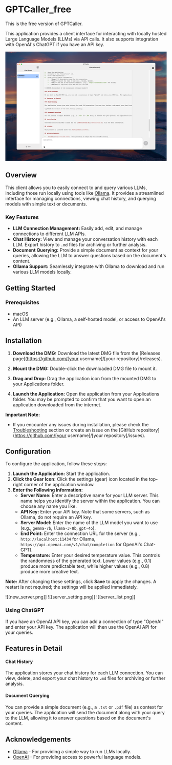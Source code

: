 # GPTCaller_free
This is the free version of GPTCaller.

This application provides a client interface for interacting with locally hosted Large Language Models (LLMs) via API calls.  It also supports integration with OpenAI's ChatGPT if you have an API key.

![screen shot](gpt_caller_main.png)

## Overview
This client allows you to easily connect to and query various LLMs, including those run locally using tools like [Ollama](https://ollama.com/).  It provides a streamlined interface for managing connections, viewing chat history, and querying models with simple text or documents.

### Key Features
*   **LLM Connection Management:** Easily add, edit, and manage connections to different LLM APIs.
*   **Chat History:**  View and manage your conversation history with each LLM.  Export history to `.md` files for archiving or further analysis.
*   **Document Querying:**  Provide a simple document as context for your queries, allowing the LLM to answer questions based on the document's content.
*   **Ollama Support:** Seamlessly integrate with Ollama to download and run various LLM models locally.

## Getting Started

### Prerequisites

*   macOS
*   An LLM server (e.g., Ollama, a self-hosted model, or access to OpenAI's API)
## Installation
1. **Download the DMG:**
   Download the latest DMG file from the [Releases page](https://github.com/[your username]/[your repository]/releases).

2. **Mount the DMG:**
   Double-click the downloaded DMG file to mount it.

3. **Drag and Drop:**
   Drag the application icon from the mounted DMG to your Applications folder.

4. **Launch the Application:**
   Open the application from your Applications folder. You may be prompted to confirm that you want to open an application downloaded from the internet.

**Important Note:**
*   If you encounter any issues during installation, please check the [Troubleshooting](TROUBLESHOOTING.md) section or create an issue on the [GitHub repository](https://github.com/[your username]/[your repository]/issues).

## Configuration

To configure the application, follow these steps:

1. **Launch the Application:** Start the application.
2. **Click the Gear Icon:**  Click the settings (gear) icon located in the top-right corner of the application window.
3. **Enter the Following Information:**
   * **Server Name:** Enter a descriptive name for your LLM server. This name helps you identify the server within the application.  You can choose any name you like.
   * **API Key:** Enter your API key.  Note that some servers, such as Ollama, do not require an API key.
   * **Server Model:** Enter the name of the LLM model you want to use (e.g., `gemma-7b`, `llama-3-8b`, `gpt-4o`).
   * **End Point:** Enter the connection URL for the server (e.g., `http://localhost:11434` for Ollama, `https://api.openai.com/v1/chat/completion` for OpenAI's Chat-GPT).
   * **Temperature:** Enter your desired temperature value. This controls the randomness of the generated text.  Lower values (e.g., 0.1) produce more predictable text, while higher values (e.g., 0.8) produce more creative text.

**Note:** After changing these settings, click **Save** to apply the changes. A restart is not required; the settings will be applied immediately.

![[new_server.png]]
![[server_setting.png]]
![[server_list.png]]
### Using ChatGPT
If you have an OpenAI API key, you can add a connection of type "OpenAI" and enter your API key.  The application will then use the OpenAI API for your queries.

## Features in Detail

#### Chat History
The application stores your chat history for each LLM connection. You can view, delete, and export your chat history to `.md` files for archiving or further analysis.

#### Document Querying
You can provide a simple document (e.g., a `.txt` or `.pdf` file) as context for your queries. The application will send the document along with your query to the LLM, allowing it to answer questions based on the document's content.

## Acknowledgements
*   [Ollama](https://ollama.com/) - For providing a simple way to run LLMs locally.
*   [OpenAI](https://openai.com/) - For providing access to powerful language models.

